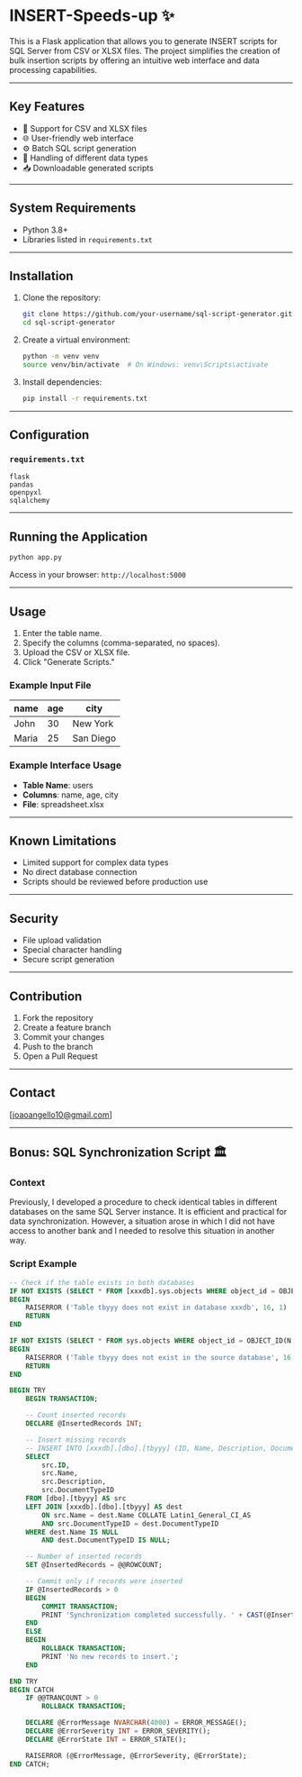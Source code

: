 # INSERT-Speeds-up ✨

This is a Flask application that allows you to generate INSERT scripts for SQL Server from CSV or XLSX files. The project simplifies the creation of bulk insertion scripts by offering an intuitive web interface and data processing capabilities.

---

## Key Features

- 📃 Support for CSV and XLSX files
- 🌐 User-friendly web interface
- ⚙️ Batch SQL script generation
- 🔄 Handling of different data types
- 📥 Downloadable generated scripts

---

## System Requirements

- Python 3.8+
- Libraries listed in `requirements.txt`

---

## Installation

1. Clone the repository:

   ```bash
   git clone https://github.com/your-username/sql-script-generator.git
   cd sql-script-generator
   ```

2. Create a virtual environment:

   ```bash
   python -m venv venv
   source venv/bin/activate  # On Windows: venv\Scripts\activate
   ```

3. Install dependencies:

   ```bash
   pip install -r requirements.txt
   ```

---

## Configuration

### `requirements.txt`
```
flask
pandas
openpyxl
sqlalchemy
```

---

## Running the Application

```bash
python app.py
```

Access in your browser: `http://localhost:5000`

---

## Usage

1. Enter the table name.
2. Specify the columns (comma-separated, no spaces).
3. Upload the CSV or XLSX file.
4. Click "Generate Scripts."

### Example Input File

| name   | age | city       |
|--------|-----|------------|
| John   | 30  | New York   |
| Maria  | 25  | San Diego  |

### Example Interface Usage

- **Table Name**: users
- **Columns**: name, age, city
- **File**: spreadsheet.xlsx

---

## Known Limitations

- Limited support for complex data types
- No direct database connection
- Scripts should be reviewed before production use

---

## Security

- File upload validation
- Special character handling
- Secure script generation

---

## Contribution

1. Fork the repository
2. Create a feature branch
3. Commit your changes
4. Push to the branch
5. Open a Pull Request


---

## Contact

[joaoangello10@gmail.com]

---

## Bonus: SQL Synchronization Script 🏛

### Context

Previously, I developed a procedure to check identical tables in different databases on the same SQL Server instance. It is efficient and practical for data synchronization. However, a situation arose in which I did not have access to another bank and I needed to resolve this situation in another way.

### Script Example

```sql
-- Check if the table exists in both databases
IF NOT EXISTS (SELECT * FROM [xxxdb].sys.objects WHERE object_id = OBJECT_ID(N'[xxxdb].[dbo].[tbyyy]') AND type in (N'U'))
BEGIN
    RAISERROR ('Table tbyyy does not exist in database xxxdb', 16, 1)
    RETURN
END

IF NOT EXISTS (SELECT * FROM sys.objects WHERE object_id = OBJECT_ID(N'[dbo].[tbyyy]') AND type in (N'U'))
BEGIN
    RAISERROR ('Table tbyyy does not exist in the source database', 16, 1)
    RETURN
END

BEGIN TRY
    BEGIN TRANSACTION;

    -- Count inserted records
    DECLARE @InsertedRecords INT;

    -- Insert missing records
    -- INSERT INTO [xxxdb].[dbo].[tbyyy] (ID, Name, Description, DocumentTypeID)
    SELECT
        src.ID,
        src.Name,
        src.Description,
        src.DocumentTypeID
    FROM [dbo].[tbyyy] AS src
    LEFT JOIN [xxxdb].[dbo].[tbyyy] AS dest
        ON src.Name = dest.Name COLLATE Latin1_General_CI_AS
        AND src.DocumentTypeID = dest.DocumentTypeID
    WHERE dest.Name IS NULL
        AND dest.DocumentTypeID IS NULL;

    -- Number of inserted records
    SET @InsertedRecords = @@ROWCOUNT;

    -- Commit only if records were inserted
    IF @InsertedRecords > 0
    BEGIN
        COMMIT TRANSACTION;
        PRINT 'Synchronization completed successfully. ' + CAST(@InsertedRecords AS VARCHAR(10)) + ' record(s) inserted.';
    END
    ELSE
    BEGIN
        ROLLBACK TRANSACTION;
        PRINT 'No new records to insert.';
    END

END TRY
BEGIN CATCH
    IF @@TRANCOUNT > 0
        ROLLBACK TRANSACTION;

    DECLARE @ErrorMessage NVARCHAR(4000) = ERROR_MESSAGE();
    DECLARE @ErrorSeverity INT = ERROR_SEVERITY();
    DECLARE @ErrorState INT = ERROR_STATE();

    RAISERROR (@ErrorMessage, @ErrorSeverity, @ErrorState);
END CATCH;
```

